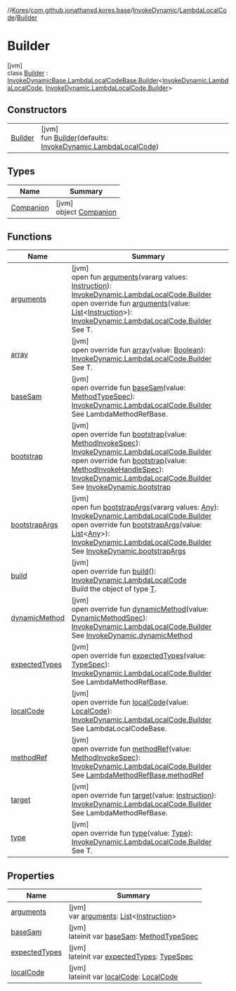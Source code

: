 //[Kores](../../../../../index.md)/[com.github.jonathanxd.kores.base](../../../index.md)/[InvokeDynamic](../../index.md)/[LambdaLocalCode](../index.md)/[Builder](index.md)

# Builder

[jvm]\
class [Builder](index.md) : [InvokeDynamicBase.LambdaLocalCodeBase.Builder](../../../-invoke-dynamic-base/-lambda-local-code-base/-builder/index.md)<[InvokeDynamic.LambdaLocalCode](../index.md), [InvokeDynamic.LambdaLocalCode.Builder](index.md)>

## Constructors

| | |
|---|---|
| [Builder](-builder.md) | [jvm]<br>fun [Builder](-builder.md)(defaults: [InvokeDynamic.LambdaLocalCode](../index.md)) |

## Types

| Name | Summary |
|---|---|
| [Companion](-companion/index.md) | [jvm]<br>object [Companion](-companion/index.md) |

## Functions

| Name | Summary |
|---|---|
| [arguments](../../../-arguments-holder/-builder/arguments.md) | [jvm]<br>open fun [arguments](../../../-arguments-holder/-builder/arguments.md)(vararg values: [Instruction](../../../../com.github.jonathanxd.kores/-instruction/index.md)): [InvokeDynamic.LambdaLocalCode.Builder](index.md)<br>open override fun [arguments](arguments.md)(value: [List](https://kotlinlang.org/api/latest/jvm/stdlib/kotlin.collections/-list/index.html)<[Instruction](../../../../com.github.jonathanxd.kores/-instruction/index.md)>): [InvokeDynamic.LambdaLocalCode.Builder](index.md)<br>See T. |
| [array](array.md) | [jvm]<br>open override fun [array](array.md)(value: [Boolean](https://kotlinlang.org/api/latest/jvm/stdlib/kotlin/-boolean/index.html)): [InvokeDynamic.LambdaLocalCode.Builder](index.md)<br>See T. |
| [baseSam](base-sam.md) | [jvm]<br>open override fun [baseSam](base-sam.md)(value: [MethodTypeSpec](../../../../com.github.jonathanxd.kores.common/-method-type-spec/index.md)): [InvokeDynamic.LambdaLocalCode.Builder](index.md)<br>See LambdaMethodRefBase. |
| [bootstrap](../../../-invoke-dynamic-base/-lambda-local-code-base/-builder/bootstrap.md) | [jvm]<br>open override fun [bootstrap](../../../-invoke-dynamic-base/-lambda-local-code-base/-builder/bootstrap.md)(value: [MethodInvokeSpec](../../../../com.github.jonathanxd.kores.common/-method-invoke-spec/index.md)): [InvokeDynamic.LambdaLocalCode.Builder](index.md)<br>open override fun [bootstrap](../../../-invoke-dynamic-base/-lambda-method-ref-base/-builder/bootstrap.md)(value: [MethodInvokeHandleSpec](../../../../com.github.jonathanxd.kores.common/-method-invoke-handle-spec/index.md)): [InvokeDynamic.LambdaLocalCode.Builder](index.md)<br>See [InvokeDynamic.bootstrap](../../bootstrap.md) |
| [bootstrapArgs](../../../-invoke-dynamic-base/-builder/bootstrap-args.md) | [jvm]<br>open fun [bootstrapArgs](../../../-invoke-dynamic-base/-builder/bootstrap-args.md)(vararg values: [Any](https://kotlinlang.org/api/latest/jvm/stdlib/kotlin/-any/index.html)): [InvokeDynamic.LambdaLocalCode.Builder](index.md)<br>open override fun [bootstrapArgs](../../../-invoke-dynamic-base/-lambda-local-code-base/-builder/bootstrap-args.md)(value: [List](https://kotlinlang.org/api/latest/jvm/stdlib/kotlin.collections/-list/index.html)<[Any](https://kotlinlang.org/api/latest/jvm/stdlib/kotlin/-any/index.html)>): [InvokeDynamic.LambdaLocalCode.Builder](index.md)<br>See [InvokeDynamic.bootstrapArgs](../../bootstrap-args.md) |
| [build](build.md) | [jvm]<br>open override fun [build](build.md)(): [InvokeDynamic.LambdaLocalCode](../index.md)<br>Build the object of type [T](../../../../com.github.jonathanxd.kores.builder/-builder/index.md). |
| [dynamicMethod](../../../-invoke-dynamic-base/-lambda-local-code-base/-builder/dynamic-method.md) | [jvm]<br>open override fun [dynamicMethod](../../../-invoke-dynamic-base/-lambda-local-code-base/-builder/dynamic-method.md)(value: [DynamicMethodSpec](../../../../com.github.jonathanxd.kores.common/-dynamic-method-spec/index.md)): [InvokeDynamic.LambdaLocalCode.Builder](index.md)<br>See [InvokeDynamic.dynamicMethod](../../dynamic-method.md) |
| [expectedTypes](expected-types.md) | [jvm]<br>open override fun [expectedTypes](expected-types.md)(value: [TypeSpec](../../../-type-spec/index.md)): [InvokeDynamic.LambdaLocalCode.Builder](index.md)<br>See LambdaMethodRefBase. |
| [localCode](local-code.md) | [jvm]<br>open override fun [localCode](local-code.md)(value: [LocalCode](../../../-local-code/index.md)): [InvokeDynamic.LambdaLocalCode.Builder](index.md)<br>See LambdaLocalCodeBase. |
| [methodRef](../../../-invoke-dynamic-base/-lambda-local-code-base/-builder/method-ref.md) | [jvm]<br>open override fun [methodRef](../../../-invoke-dynamic-base/-lambda-local-code-base/-builder/method-ref.md)(value: [MethodInvokeSpec](../../../../com.github.jonathanxd.kores.common/-method-invoke-spec/index.md)): [InvokeDynamic.LambdaLocalCode.Builder](index.md)<br>See [LambdaMethodRefBase.methodRef](../../../-invoke-dynamic-base/-lambda-method-ref-base/method-ref.md) |
| [target](target.md) | [jvm]<br>open override fun [target](target.md)(value: [Instruction](../../../../com.github.jonathanxd.kores/-instruction/index.md)): [InvokeDynamic.LambdaLocalCode.Builder](index.md)<br>See LambdaMethodRefBase. |
| [type](../../../-invoke-dynamic-base/-lambda-local-code-base/-builder/type.md) | [jvm]<br>open override fun [type](../../../-invoke-dynamic-base/-lambda-local-code-base/-builder/type.md)(value: [Type](https://docs.oracle.com/javase/8/docs/api/java/lang/reflect/Type.html)): [InvokeDynamic.LambdaLocalCode.Builder](index.md)<br>See T. |

## Properties

| Name | Summary |
|---|---|
| [arguments](arguments.md) | [jvm]<br>var [arguments](arguments.md): [List](https://kotlinlang.org/api/latest/jvm/stdlib/kotlin.collections/-list/index.html)<[Instruction](../../../../com.github.jonathanxd.kores/-instruction/index.md)> |
| [baseSam](base-sam.md) | [jvm]<br>lateinit var [baseSam](base-sam.md): [MethodTypeSpec](../../../../com.github.jonathanxd.kores.common/-method-type-spec/index.md) |
| [expectedTypes](expected-types.md) | [jvm]<br>lateinit var [expectedTypes](expected-types.md): [TypeSpec](../../../-type-spec/index.md) |
| [localCode](local-code.md) | [jvm]<br>lateinit var [localCode](local-code.md): [LocalCode](../../../-local-code/index.md) |
